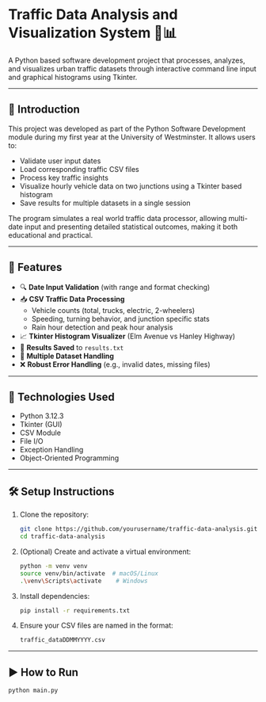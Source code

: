 # Traffic Data Analysis and Visualization System 🚦📊

A Python based software development project that processes, analyzes, and visualizes urban traffic datasets through interactive command line input and graphical histograms using Tkinter.

---

## 📌 Introduction

This project was developed as part of the Python Software Development module during my first year at the University of Westminster. It allows users to:

- Validate user input dates
- Load corresponding traffic CSV files
- Process key traffic insights
- Visualize hourly vehicle data on two junctions using a Tkinter based histogram
- Save results for multiple datasets in a single session

The program simulates a real world traffic data processor, allowing multi-date input and presenting detailed statistical outcomes, making it both educational and practical.

---

## 🚀 Features

- 🔍 **Date Input Validation** (with range and format checking)
- 📥 **CSV Traffic Data Processing**
  - Vehicle counts (total, trucks, electric, 2-wheelers)
  - Speeding, turning behavior, and junction specific stats
  - Rain hour detection and peak hour analysis
- 📈 **Tkinter Histogram Visualizer** (Elm Avenue vs Hanley Highway)
- 📝 **Results Saved** to `results.txt`
- 🔄 **Multiple Dataset Handling**
- ❌ **Robust Error Handling** (e.g., invalid dates, missing files)

---

## 🧰 Technologies Used

- Python 3.12.3
- Tkinter (GUI)
- CSV Module
- File I/O
- Exception Handling
- Object-Oriented Programming

---

## 🛠️ Setup Instructions

1. Clone the repository:
   ```bash
   git clone https://github.com/yourusername/traffic-data-analysis.git
   cd traffic-data-analysis
   
2. (Optional) Create and activate a virtual environment:
   ```bash
   python -m venv venv
   source venv/bin/activate  # macOS/Linux
   .\venv\Scripts\activate    # Windows
   
3. Install dependencies:
   ```bash
   pip install -r requirements.txt

4. Ensure your CSV files are named in the format:
   ```bash
   traffic_dataDDMMYYYY.csv

---

## ▶️ How to Run

  ```bash
  python main.py








   


